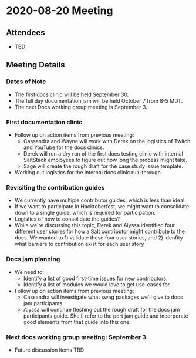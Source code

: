 # 2020-08-20 Meeting

## Attendees

* TBD

## Meeting Details

### Dates of Note

- The first docs clinic will be held September 30.
- The full day documentation jam will be held October 7 from 8-5 MDT.
- The next Docs working group meeting is September 3.

### First documentation clinic

- Follow up on action items from previous meeting:
  - Cassandra and Wayne will work with Derek on the logistics of Twitch and
    YouTube for the docs clinics.
  - Derek will run a dry run of the first docs testing clinic with internal
    SaltStack employees to figure out how long the process might take.
  - Sage will create the rough draft for the case study issue template.
- Working out logistics for the internal docs clinic run-through.

### Revisiting the contribution guides

- We currently have multiple contributor guides, which is less than ideal.
- If we want to participate in Hacktoberfest, we might want to consolidate down
  to a single guide, which is required for participation.
- Logistics of how to consolidate the guides?
- While we're discussing this topic, Derek and Alyssa identified four different
  user stories for how a Salt contributor might contribute to the docs. We
  wanted to 1) validate these four user stories, and 2) idenfity what barriers
  to contribution exist for each user story

### Docs jam planning

- We need to:
  - Identify a list of good first-time issues for new contributors.
  - Identify a list of modules we would love to get use-cases for.
- Follow up on action items from previous meeting:
  - Cassandra will investigate what swag packages we'll give to docs jam
    participants.
  - Alyssa will continue fleshing out the rough draft for the docs jam
    participants guide. She'll refer to the port jam guide and incorporate good
    elements from that guide into this one.

### Next docs working group meeting: September 3

- Future discussion items TBD
